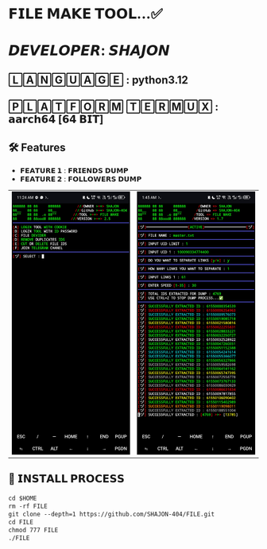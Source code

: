 # 𝗙𝗜𝗟𝗘 𝗠𝗔𝗞𝗘 𝗧𝗢𝗢𝗟...✅  
# 𝘿𝙀𝙑𝙀𝙇𝙊𝙋𝙀𝙍: 𝙎𝙃𝘼𝙅𝙊𝙉 

## 🄻🄰🄽🄶🅄🄰🄶🄴 : python3.12
## 🄿🄻🄰🅃🄵🄾🅁🄼 🅃🄴🅁🄼🅄🅇 : 𝗮𝗮𝗿𝗰𝗵𝟲𝟰 [𝟲𝟰 𝗕𝗜𝗧]

## :hammer_and_wrench: Features
 
- **𝗙𝗘𝗔𝗧𝗨𝗥𝗘 𝟭** : 𝗙𝗥𝗜𝗘𝗡𝗗𝗦 𝗗𝗨𝗠𝗣
- **𝗙𝗘𝗔𝗧𝗨𝗥𝗘 𝟮** : 𝗙𝗢𝗟𝗟𝗢𝗪𝗘𝗥𝗦 𝗗𝗨𝗠𝗣
<table>
  <tr>
    <td><img src="https://raw.githubusercontent.com/SHAJON-404/FILE/refs/heads/main/IMAGE/V2.5.jpg" alt="Main Menu Image" width="450"></td>
    <td><img src="https://raw.githubusercontent.com/SHAJON-404/FILE/refs/heads/main/IMAGE/dump.jpg" alt="Dumping Image" width="450"></td>
  </tr>
</table>

## :rocket: 𝗜𝗡𝗦𝗧𝗔𝗟𝗟 𝗣𝗥𝗢𝗖𝗘𝗦𝗦
```
cd $HOME
rm -rf FILE
git clone --depth=1 https://github.com/SHAJON-404/FILE.git
cd FILE
chmod 777 FILE
./FILE
```
